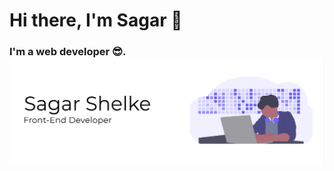 # Hi there, I'm Sagar 👋

### I'm a web developer :sunglasses:. ![Web Developer](https://github.com/seeprogramming/seeprogramming/blob/master/My%20Post.png)


<!--
**seeprogramming/seeprogramming** is a ✨ _special_ ✨ repository because its `README.md` (this file) appears on your GitHub profile.

Here are some ideas to get you started:

- 🔭 I’m currently working on ...
- 🌱 I’m currently learning ...
- 👯 I’m looking to collaborate on ...
- 🤔 I’m looking for help with ...
- 💬 Ask me about ...
- 📫 How to reach me: ...
- 😄 Pronouns: ...
- ⚡ Fun fact: ...
-->
